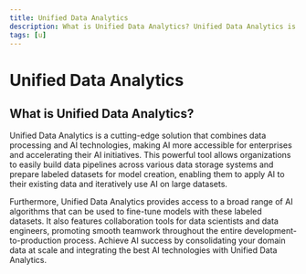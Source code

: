 ```yaml
---
title: Unified Data Analytics
description: What is Unified Data Analytics? Unified Data Analytics is a cutting-edge solution that combines data processing and AI technologies, making AI more accessible for enterprises and accelerating their AI initiatives.
tags: [u]
---
```


# Unified Data Analytics

## What is Unified Data Analytics?

Unified Data Analytics is a cutting-edge solution that combines data processing and AI technologies, making AI more accessible for enterprises and accelerating their AI initiatives. This powerful tool allows organizations to easily build data pipelines across various data storage systems and prepare labeled datasets for model creation, enabling them to apply AI to their existing data and iteratively use AI on large datasets.

Furthermore, Unified Data Analytics provides access to a broad range of AI algorithms that can be used to fine-tune models with these labeled datasets. It also features collaboration tools for data scientists and data engineers, promoting smooth teamwork throughout the entire development-to-production process. Achieve AI success by consolidating your domain data at scale and integrating the best AI technologies with Unified Data Analytics.
